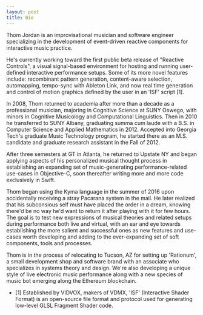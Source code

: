 ```yaml
---
layout: post
title: Bio
---
```


Thom Jordan is an improvisational musician and software engineer specializing in the development of event-driven reactive components for interactive music practice. 

He's currently working toward the first public beta release of "Reactive Controls", a visual signal-based environment for hosting and running user-defined interactive performance setups. Some of its more novel features include: recombinant pattern generation, content-aware selection, automapping, tempo-sync with Ableton Link, and now real time generation and control of motion graphics defined by the user in an 'ISF' script [1].

In 2008, Thom returned to academia after more than a decade as a professional musician, majoring in Cognitive Science at SUNY Oswego, with minors in Cognitive Musicology and Computational Linguistics. Then in 2010 he transferred to SUNY Albany, graduating summa cum laude with a B.S. in Computer Science and Applied Mathematics in 2012. Accepted into Georgia Tech's graduate Music Technology program, he started there as an M.S. candidate and graduate research assistant in the Fall of 2012.

After three semesters at GT in Atlanta, he returned to Upstate NY and began applying aspects of his personalized musical thought process in establishing an expanding set of music-generating performance-related use-cases in Objective-C, soon thereafter writing more and more code exclusively in Swift.

Thom began using the Kyma language in the summer of 2016 upon accidentally receiving a stray Pacarana system in the mail. He later realized that his subconsious self must have placed the order in a dream, knowing there'd be no way he'd want to return it after playing with it for few hours. The goal is to test new expressions of musical theories and related setups during performance both live and virtual, with an ear and eye towards establishing the more salient and successful ones as new features and use- cases worth developing and adding to the ever-expanding set of soft components, tools and processes.

Thom is in the process of relocating to Tucson, AZ for setting up 'Rationum', a small development shop and software brand with an associate who specializes in systems theory and design. We're also developing a unique style of live electronic music performance along with a new species of music bot emerging along the Ethereum blockchain.

* [1] Established by VIDVOX, makers of VDMX, 'ISF' (Interactive Shader Format) is an open-source file format and protocol used for generating low-level GLSL Fragment Shader code.

